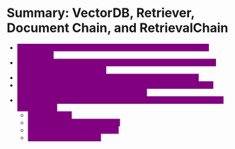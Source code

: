 # Summary: VectorDB, Retriever, Document Chain, and RetrievalChain

* <mark style="color:purple;background-color:purple;">**VectorDB stores embeddings and performs similarity search on documents.**</mark>
* <mark style="color:purple;background-color:purple;">**We convert VectorDB into a Retriever to get a flexible interface for fetching relevant documents.**</mark>
* <mark style="color:purple;background-color:purple;">**The Retriever fetches relevant documents for a given query.**</mark>
* <mark style="color:purple;background-color:purple;">**The Document Chain takes these documents + query and passes them to the LLM to generate a final answer.**</mark>
* <mark style="color:purple;background-color:purple;">**The RetrievalChain combines the Retriever and Document Chain into one unit that:**</mark>
  * <mark style="color:purple;background-color:purple;">**Takes a query,**</mark>
  * <mark style="color:purple;background-color:purple;">**Retrieves relevant documents,**</mark>
  * <mark style="color:purple;background-color:purple;">**Processes them with the LLM,**</mark>
  * <mark style="color:purple;background-color:purple;">**Returns the final output.**</mark>
